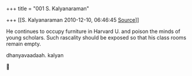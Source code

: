 +++
title = "001 S. Kalyanaraman"

+++
[[S. Kalyanaraman	2010-12-10, 06:46:45 [Source](https://groups.google.com/g/bvparishat/c/XhGbUhtRaS0)]]



He continues to occupy furniture in Harvard U. and poison the minds of young scholars. Such rascality should be exposed so that his class rooms remain empty.

  

dhanyavaadaah. kalyan



